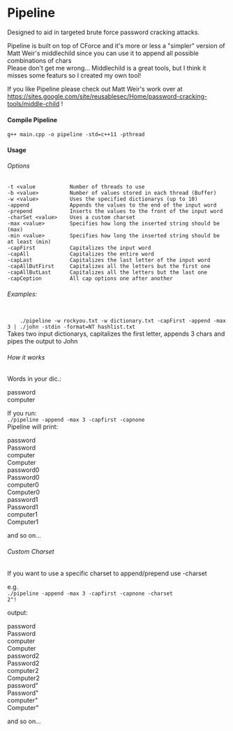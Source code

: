 # Pipeline
Designed to aid in targeted brute force password cracking attacks.    

Pipeline is built on top of CForce and it's more or less a "simpler" version of Matt Weir's middlechild since you can use it to append all possible combinations of chars    
Please don't get me wrong... Middlechild is a great tools, but I think it misses some featurs so I created my own tool!    

If you like Pipeline please check out Matt Weir's work over at https://sites.google.com/site/reusablesec/Home/password-cracking-tools/middle-child !    

#### Compile Pipeline
<code>g++ main.cpp -o pipeline -std=c++11 -pthread</code>    

#### Usage

###### Options

    -t <value           Number of threads to use     
    -b <value>          Number of values stored in each thread (Buffer)     
    -w <value>          Uses the specified dictionarys (up to 10)     
    -append             Appends the values to the end of the input word     
    -prepend            Inserts the values to the front of the input word     
    -charSet <value>    Uses a custom charset     
    -max <value>        Specifies how long the inserted string should be (max)
    -min <value>        Specifies how long the inserted string should be at least (min)
    -capFirst           Capitalizes the input word     
    -capAll             Capitalizes the entire word     
    -capLast            Capitalizes the last letter of the input word      
    -capAllButFirst     Capitalizes all the letters but the first one     
    -capAllButLast      Capitalizes all the letters but the last one      
    -capCeption         All cap options one after another      

###### Examples:
<code>
    ./pipeline -w rockyou.txt -w dictionary.txt -capFirst -append -max 3 | ./john -stdin -format=NT hashlist.txt
</code>    
    Takes two input dictionarys, capitalizes the first letter, appends 3 chars and pipes the output to John    


###### How it works

   
Words in your dic.:    

password    
computer    

If you run:    
<code>./pipeline -append -max 3 -capfirst -capnone</code>        
Pipeline will print:    

password    
Password    
computer    
Computer    
password0    
Password0    
computer0    
Computer0    
password1    
Password1    
computer1    
Computer1    

and so on...    

###### Custom Charset

If you want to use a specific charset to append/prepend use -charset    

e.g.    
<code>./pipeline -append -max 3 -capfirst -capnone -charset 2\"\!</code>    

output:    

password    
Password    
computer    
Computer    
password2    
Password2    
computer2    
Computer2    
password"    
Password"    
computer"    
Computer"    

and so on...    
